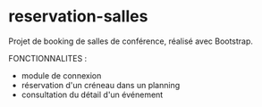 # reservation-salles

Projet de booking de salles de conférence, réalisé avec Bootstrap.

FONCTIONNALITES :
- module de connexion
- réservation d'un créneau dans un planning
- consultation du détail d'un événement
